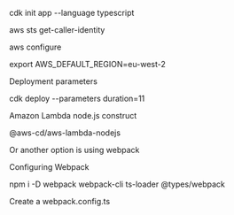 cdk init app --language typescript

aws sts get-caller-identity

aws configure

export AWS_DEFAULT_REGION=eu-west-2

Deployment parameters


cdk deploy --parameters duration=11


Amazon Lambda node.js construct

@aws-cd/aws-lambda-nodejs

Or another option is using webpack

Configuring Webpack

npm i -D webpack webpack-cli ts-loader @types/webpack

Create a webpack.config.ts

